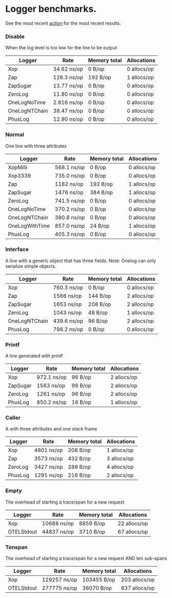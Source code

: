 # Logger benchmarks.

See the most recent [action](https://github.com/muir/logbench/actions) 
for the most recent results.


### Disable

When the log level is too low for the line to be output

| Logger          | Rate            | Memory total    | Allocations     |
| --------------- | --------------- | --------------- | --------------- |
|             Xop |     34.62 ns/op |          0 B/op |     0 allocs/op |
|             Zap |     128.3 ns/op |        192 B/op |     1 allocs/op |
|        ZapSugar |     13.77 ns/op |          0 B/op |     0 allocs/op |
|         ZeroLog |     11.80 ns/op |          0 B/op |     0 allocs/op |
|    OneLogNoTime |     2.816 ns/op |          0 B/op |     0 allocs/op |
|   OneLogNTChain |     38.47 ns/op |          0 B/op |     0 allocs/op |
|         PhusLog |     12.90 ns/op |          0 B/op |     0 allocs/op |

### Normal

One line with three attributes

| Logger          | Rate            | Memory total    | Allocations     |
| --------------- | --------------- | --------------- | --------------- |
|        XopMilli |     568.1 ns/op |          0 B/op |     0 allocs/op |
|         Xop3339 |     735.0 ns/op |          0 B/op |     0 allocs/op |
|             Zap |      1182 ns/op |        192 B/op |     1 allocs/op |
|        ZapSugar |      1476 ns/op |        384 B/op |     1 allocs/op |
|         ZeroLog |     741.5 ns/op |          0 B/op |     0 allocs/op |
|    OneLogNoTime |     370.2 ns/op |          0 B/op |     0 allocs/op |
|   OneLogNTChain |     380.8 ns/op |          0 B/op |     0 allocs/op |
|  OneLogWithTime |     857.0 ns/op |         24 B/op |     1 allocs/op |
|         PhusLog |     405.3 ns/op |          0 B/op |     0 allocs/op |

### Interface

A line with a generic object that has three fields.  Note: Onelog can only serialize simple objects.

| Logger          | Rate            | Memory total    | Allocations     |
| --------------- | --------------- | --------------- | --------------- |
|             Xop |     760.3 ns/op |          0 B/op |     0 allocs/op |
|             Zap |      1566 ns/op |        144 B/op |     2 allocs/op |
|        ZapSugar |      1653 ns/op |        208 B/op |     2 allocs/op |
|         ZeroLog |      1043 ns/op |         48 B/op |     1 allocs/op |
|   OneLogNTChain |     439.6 ns/op |         96 B/op |     2 allocs/op |
|         PhusLog |     798.2 ns/op |          0 B/op |     0 allocs/op |

### Printf

A line generated with printf

| Logger          | Rate            | Memory total    | Allocations     |
| --------------- | --------------- | --------------- | --------------- |
|             Xop |     972.1 ns/op |         96 B/op |     2 allocs/op |
|        ZapSugar |      1563 ns/op |         96 B/op |     2 allocs/op |
|         ZeroLog |      1261 ns/op |         96 B/op |     2 allocs/op |
|         PhusLog |     850.2 ns/op |         16 B/op |     1 allocs/op |

### Caller

A with three attributes and one stack frame

| Logger          | Rate            | Memory total    | Allocations     |
| --------------- | --------------- | --------------- | --------------- |
|             Xop |      4801 ns/op |        208 B/op |     1 allocs/op |
|             Zap |      3573 ns/op |        432 B/op |     3 allocs/op |
|         ZeroLog |      3427 ns/op |        288 B/op |     4 allocs/op |
|         PhusLog |      1291 ns/op |        216 B/op |     2 allocs/op |

### Empty

The overhead of starting a trace/span for a new request

| Logger          | Rate            | Memory total    | Allocations     |
| --------------- | --------------- | --------------- | --------------- |
|             Xop |     10688 ns/op |       8859 B/op |    22 allocs/op |
|      OTELStdout |     44837 ns/op |       3710 B/op |    67 allocs/op |

### Tenspan

The overhead of starting a trace/span for a new request AND ten sub-spans

| Logger          | Rate            | Memory total    | Allocations     |
| --------------- | --------------- | --------------- | --------------- |
|             Xop |    129257 ns/op |     103455 B/op |   203 allocs/op |
|      OTELStdout |    277775 ns/op |      36070 B/op |   637 allocs/op |
